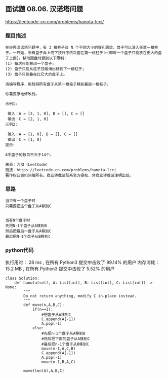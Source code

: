 ## 面试题 08.06. 汉诺塔问题


https://leetcode-cn.com/problems/hanota-lcci/


### 题目描述

```
在经典汉诺塔问题中，有 3 根柱子及 N 个不同大小的穿孔圆盘，盘子可以滑入任意一根柱子。一开始，所有盘子自上而下按升序依次套在第一根柱子上(即每一个盘子只能放在更大的盘子上面)。移动圆盘时受到以下限制:
(1) 每次只能移动一个盘子;
(2) 盘子只能从柱子顶端滑出移到下一根柱子;
(3) 盘子只能叠在比它大的盘子上。

请编写程序，用栈将所有盘子从第一根柱子移到最后一根柱子。

你需要原地修改栈。

示例1:

 输入：A = [2, 1, 0], B = [], C = []
 输出：C = [2, 1, 0]
示例2:

 输入：A = [1, 0], B = [], C = []
 输出：C = [1, 0]
提示:

A中盘子的数目不大于14个。

来源：力扣（LeetCode）
链接：https://leetcode-cn.com/problems/hanota-lcci
著作权归领扣网络所有。商业转载请联系官方授权，非商业转载请注明出处。

```



### 思路

```
当只有一个盘子时
只需要把这个盘子从A移到C


当有N个盘子时
先把N-1个盘子从A移到B
然后把最后一盘子从A移到C
最后把N-1个盘子从B移到C

```



### python代码
执行用时：
28 ms
, 在所有 Python3 提交中击败了
99.14%
的用户
内存消耗：
15.2 MB
, 在所有 Python3 提交中击败了
5.52%
的用户
```
class Solution:
    def hanota(self, A: List[int], B: List[int], C: List[int]) -> None:
        """
        Do not return anything, modify C in-place instead.
        """
        def move(n,A,B,C):
            if(n==1):
                #把盘子从A移到C
                C.append(A[-1])
                A.pop(-1)
            else:
                #先把n-1个盘子从A移到B
                #然后把下面的盘子从A移到C
                #最后把n-1个盘子从B移到C
                move(n-1,A,C,B)
                C.append(A[-1])
                A.pop(-1)
                move(n-1,B,A,C)
        
        move(len(A),A,B,C)
```

